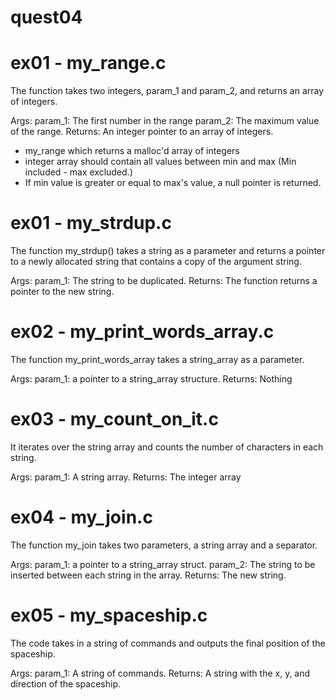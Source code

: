 # quest04

# ex01 - my_range.c
The function takes two integers, param_1 and param_2, and returns an array of integers.

Args:
param_1: The first number in the range
param_2: The maximum value of the range.
Returns:
An integer pointer to an array of integers.

- my_range which returns a malloc'd array of integers
- integer array should contain all values between min and max (Min included - max excluded.)
- If min value is greater or equal to max's value, a null pointer is returned.

# ex01 - my_strdup.c
The function my_strdup() takes a string as a parameter and returns a pointer to a newly allocated string that contains a copy of the argument string.

Args:
param_1: The string to be duplicated.
Returns:
The function returns a pointer to the new string.

# ex02 - my_print_words_array.c

The function my_print_words_array takes a string_array as a parameter.

Args:
param_1: a pointer to a string_array structure.
Returns:
Nothing

# ex03 - my_count_on_it.c

It iterates over the string array and counts the number of characters in each string.

Args:
param_1: A string array.
Returns:
The integer array

# ex04 - my_join.c
The function my_join takes two parameters, a string array and a separator.

Args:
param_1: a pointer to a string_array struct.
param_2: The string to be inserted between each string in the array.
Returns:
The new string.

# ex05 - my_spaceship.c
The code takes in a string of commands and outputs the final position of the spaceship.

Args:
param_1: A string of commands.
Returns:
A string with the x, y, and direction of the spaceship.

